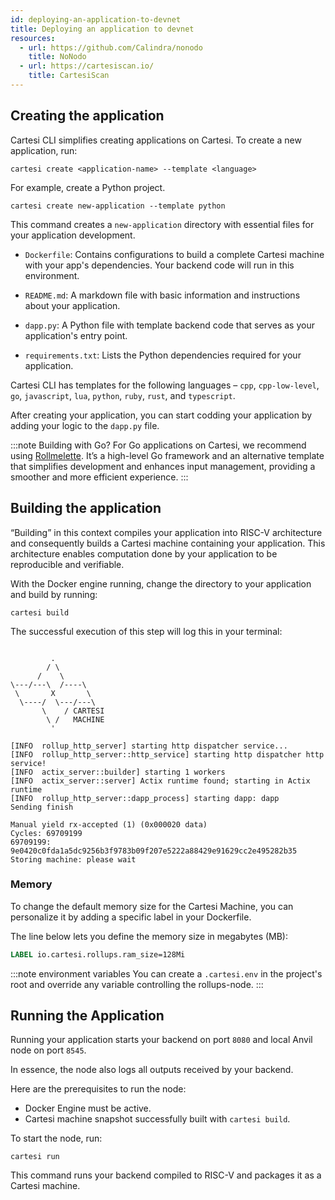 ```yaml
---
id: deploying-an-application-to-devnet
title: Deploying an application to devnet
resources:
  - url: https://github.com/Calindra/nonodo
    title: NoNodo
  - url: https://cartesiscan.io/
    title: CartesiScan
---
```


## Creating the application

Cartesi CLI simplifies creating applications on Cartesi. To create a new application, run:

```shell
cartesi create <application-name> --template <language>
```

For example, create a Python project.

```shell
cartesi create new-application --template python
```

This command creates a `new-application` directory with essential files for your application development.

- `Dockerfile`: Contains configurations to build a complete Cartesi machine with your app's dependencies. Your backend code will run in this environment.

- `README.md`: A markdown file with basic information and instructions about your application.

- `dapp.py`: A Python file with template backend code that serves as your application's entry point.

- `requirements.txt`: Lists the Python dependencies required for your application.

Cartesi CLI has templates for the following languages – `cpp`, `cpp-low-level`, `go`, `javascript`, `lua`, `python`, `ruby`, `rust`, and `typescript`.

After creating your application, you can start codding your application by adding your logic to the `dapp.py` file.

:::note Building with Go?
For Go applications on Cartesi, we recommend using [Rollmelette](https://github.com/rollmelette/rollmelette). It’s a high-level Go framework and an alternative template that simplifies development and enhances input management, providing a smoother and more efficient experience.
:::

## Building the application

“Building” in this context compiles your application into RISC-V architecture and consequently builds a Cartesi machine containing your application. This architecture enables computation done by your application to be reproducible and verifiable.

With the Docker engine running, change the directory to your application and build by running:

```shell
cartesi build
```

The successful execution of this step will log this in your terminal:

```shell

         .
        / \
      /    \
\---/---\  /----\
 \       X       \
  \----/  \---/---\
       \    / CARTESI
        \ /   MACHINE
         '

[INFO  rollup_http_server] starting http dispatcher service...
[INFO  rollup_http_server::http_service] starting http dispatcher http service!
[INFO  actix_server::builder] starting 1 workers
[INFO  actix_server::server] Actix runtime found; starting in Actix runtime
[INFO  rollup_http_server::dapp_process] starting dapp: dapp
Sending finish

Manual yield rx-accepted (1) (0x000020 data)
Cycles: 69709199
69709199: 9e0420c0fda1a5dc9256b3f9783b09f207e5222a88429e91629cc2e495282b35
Storing machine: please wait
```

### Memory

To change the default memory size for the Cartesi Machine, you can personalize it by adding a specific label in your Dockerfile.

The line below lets you define the memory size in megabytes (MB):

```dockerfile
LABEL io.cartesi.rollups.ram_size=128Mi
```

:::note environment variables
You can create a `.cartesi.env` in the project's root and override any variable controlling the rollups-node.
:::

## Running the Application

Running your application starts your backend on port `8080` and local Anvil node on port `8545`.

In essence, the node also logs all outputs received by your backend.

Here are the prerequisites to run the node:

- Docker Engine must be active.
- Cartesi machine snapshot successfully built with `cartesi build`.

To start the node, run:

```shell
cartesi run
```

This command runs your backend compiled to RISC-V and packages it as a Cartesi machine.



